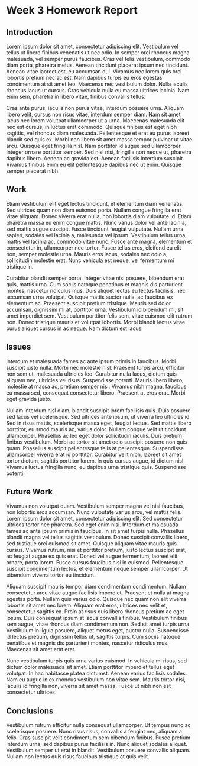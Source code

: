 # Week 3 Homework Report

## Introduction
Lorem ipsum dolor sit amet, consectetur adipiscing elit. Vestibulum vel tellus ut libero finibus venenatis ut nec odio. In semper orci rhoncus magna malesuada, vel semper purus faucibus. Cras vel felis vestibulum, commodo diam porta, pharetra metus. Aenean tincidunt placerat ipsum nec tincidunt. Aenean vitae laoreet est, eu accumsan dui. Vivamus nec lorem quis orci lobortis pretium nec ac est. Nam dapibus turpis eu eros egestas condimentum at sit amet leo. Maecenas nec vestibulum dolor. Nulla iaculis rhoncus lacus ut cursus. Cras vehicula nulla eu massa ultrices lacinia. Nam enim sem, pharetra in libero vitae, finibus convallis tellus.

Cras ante purus, iaculis non purus vitae, interdum posuere urna. Aliquam libero velit, cursus non risus vitae, interdum semper diam. Nam sit amet lacus nec lorem volutpat ullamcorper ut a urna. Maecenas malesuada elit nec est cursus, in luctus erat commodo. Quisque finibus est eget nibh sagittis, vel rhoncus diam malesuada. Pellentesque et erat eu purus laoreet blandit sed quis ex. Morbi non libero sit amet massa tempor pulvinar ut vitae arcu. Quisque eget fringilla nisl. Nam porttitor id augue sed ullamcorper. Integer ornare porttitor semper. Sed nisl nisi, fringilla non neque ut, pharetra dapibus libero. Aenean ac gravida est. Aenean facilisis interdum suscipit. Vivamus finibus enim eu elit pellentesque dapibus nec ut enim. Quisque semper placerat nibh.

## Work
Etiam vestibulum elit eget lectus tincidunt, et elementum diam venenatis. Sed ultrices quam non diam euismod porta. Nullam congue fringilla erat vitae aliquam. Donec viverra erat nulla, non lobortis diam vulputate id. Etiam pharetra massa eu enim congue mattis. Nunc varius dolor vel ante lacinia, sed mattis augue suscipit. Fusce tincidunt feugiat vulputate. Nullam urna sapien, sodales vel lacinia a, malesuada vel ipsum. Vestibulum tellus urna, mattis vel lacinia ac, commodo vitae nunc. Fusce ante magna, elementum et consectetur in, ullamcorper nec tortor. Fusce tellus eros, eleifend eu elit non, semper molestie urna. Mauris eros lacus, sodales nec odio a, sollicitudin molestie erat. Nunc vehicula est neque, vel fermentum mi tristique in.

Curabitur blandit semper porta. Integer vitae nisi posuere, bibendum erat quis, mattis urna. Cum sociis natoque penatibus et magnis dis parturient montes, nascetur ridiculus mus. Duis aliquet lectus eu lectus facilisis, nec accumsan urna volutpat. Quisque mattis auctor nulla, ac faucibus ex elementum ac. Praesent suscipit pretium tristique. Mauris sed dolor accumsan, dignissim mi at, porttitor urna. Vestibulum id bibendum mi, sit amet imperdiet sem. Vestibulum porttitor felis sem, vitae euismod elit rutrum non. Donec tristique mauris et volutpat lobortis. Morbi blandit lectus vitae purus aliquet cursus in ac neque. Nam dictum est lacus.

## Issues
Interdum et malesuada fames ac ante ipsum primis in faucibus. Morbi suscipit justo nulla. Morbi nec molestie nisl. Praesent turpis arcu, efficitur non sem ut, malesuada ultricies leo. Curabitur nulla lacus, dictum quis aliquam nec, ultricies vel risus. Suspendisse potenti. Mauris libero libero, molestie at massa ac, pretium semper nisi. Vivamus nibh magna, faucibus eu massa sed, consequat consectetur libero. Praesent at eros erat. Morbi eget gravida justo.

Nullam interdum nisl diam, blandit suscipit lorem facilisis quis. Duis posuere sed lacus vel scelerisque. Sed ultrices ante ipsum, ut viverra leo ultricies id. Sed in risus mattis, scelerisque massa eget, feugiat lectus. Sed mattis libero porttitor, euismod mauris ac, varius dolor. Nullam congue velit ut tincidunt ullamcorper. Phasellus ac leo eget dolor sollicitudin iaculis. Duis pretium finibus vestibulum. Morbi ac tortor sit amet odio suscipit posuere non quis quam. Phasellus suscipit pellentesque felis at pellentesque. Suspendisse ullamcorper viverra erat id porttitor. Curabitur velit nibh, laoreet sit amet tortor dictum, sagittis porttitor lorem. In quis cursus augue, id dictum nisl. Vivamus luctus fringilla nunc, eu dapibus urna tristique quis. Suspendisse potenti.

## Future Work
Vivamus non volutpat quam. Vestibulum semper magna vel nisi faucibus, non lobortis eros accumsan. Nunc vulputate varius arcu, vel mattis felis. Lorem ipsum dolor sit amet, consectetur adipiscing elit. Sed consectetur ultrices tortor nec pharetra. Sed eget enim nisi. Interdum et malesuada fames ac ante ipsum primis in faucibus. In sit amet turpis nulla. Phasellus blandit magna vel tellus sagittis vestibulum. Donec suscipit convallis libero, sed tristique orci euismod sit amet. Quisque aliquam vitae mauris quis cursus. Vivamus rutrum, nisi et porttitor pretium, justo lectus suscipit erat, ac feugiat augue ex quis erat. Donec vel augue fermentum, laoreet elit ornare, porta lorem. Fusce cursus faucibus nisi in euismod. Pellentesque suscipit condimentum lectus, et elementum neque semper ullamcorper. Ut bibendum viverra tortor eu tincidunt.

Aliquam suscipit mauris tempor diam condimentum condimentum. Nullam consectetur arcu vitae augue facilisis imperdiet. Praesent et nulla at magna egestas porta. Nullam quis varius odio. Quisque nec quam non elit viverra lobortis sit amet nec lorem. Aliquam erat eros, ultrices nec velit et, consectetur sagittis ex. Proin at risus quis libero rhoncus pretium ac eget ipsum. Duis consequat ipsum at lacus convallis finibus. Vestibulum finibus sem augue, vitae rhoncus diam condimentum non. Sed sit amet turpis urna. Vestibulum in ligula posuere, aliquet metus eget, auctor nulla. Suspendisse id lectus pretium, dignissim tellus ut, sagittis turpis. Cum sociis natoque penatibus et magnis dis parturient montes, nascetur ridiculus mus. Maecenas sit amet erat erat.

Nunc vestibulum turpis quis urna varius euismod. In vehicula mi risus, sed dictum dolor malesuada sit amet. Etiam porttitor imperdiet tellus eget volutpat. In hac habitasse platea dictumst. Aenean varius facilisis sodales. Nam eu augue in ex rhoncus vestibulum non vitae sem. Mauris tortor nisi, iaculis id fringilla non, viverra sit amet massa. Fusce ut nibh non est consectetur ultrices.

## Conclusions 
Vestibulum rutrum efficitur nulla consequat ullamcorper. Ut tempus nunc ac scelerisque posuere. Nunc risus risus, convallis a feugiat nec, aliquam a felis. Cras suscipit velit condimentum sem bibendum finibus. Fusce pretium interdum urna, sed dapibus purus facilisis in. Nunc aliquet sodales aliquet. Vestibulum semper ut erat in blandit. Vestibulum posuere convallis aliquam. Nullam non lectus quis risus faucibus tristique at quis velit.
